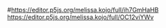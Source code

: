 #https://editor.p5js.org/melissa.kojo/full/ih7GmHaHB
https://editor.p5js.org/melissa.kojo/full/OC12viYWv
